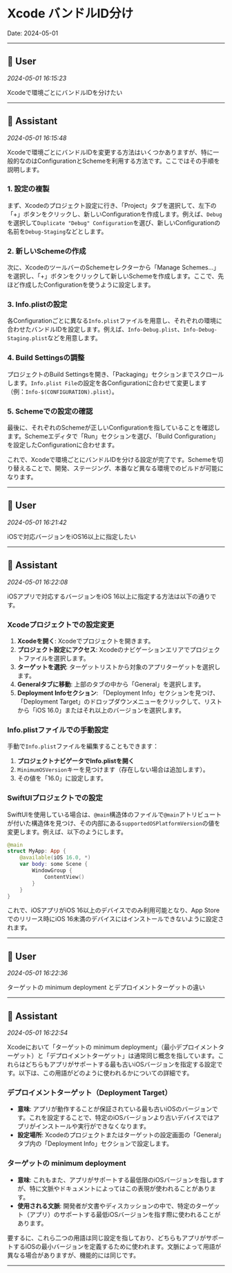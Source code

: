 # Xcode バンドルID分け

Date: 2024-05-01

---

## 👤 User
*2024-05-01 16:15:23*

Xcodeで環境ごとにバンドルIDを分けたい

---

## 🤖 Assistant
*2024-05-01 16:15:48*

Xcodeで環境ごとにバンドルIDを変更する方法はいくつかありますが、特に一般的なのはConfigurationとSchemeを利用する方法です。ここではその手順を説明します。

### 1. 設定の複製
まず、Xcodeのプロジェクト設定に行き、「Project」タブを選択して、左下の「+」ボタンをクリックし、新しいConfigurationを作成します。例えば、`Debug`を選択して`Duplicate "Debug" Configuration`を選び、新しいConfigurationの名前を`Debug-Staging`などとします。

### 2. 新しいSchemeの作成
次に、XcodeのツールバーのSchemeセレクターから「Manage Schemes...」を選択し、「+」ボタンをクリックして新しいSchemeを作成します。ここで、先ほど作成したConfigurationを使うように設定します。

### 3. Info.plistの設定
各Configurationごとに異なる`Info.plist`ファイルを用意し、それぞれの環境に合わせたバンドルIDを設定します。例えば、`Info-Debug.plist`、`Info-Debug-Staging.plist`などを用意します。

### 4. Build Settingsの調整
プロジェクトのBuild Settingsを開き、「Packaging」セクションまでスクロールします。`Info.plist File`の設定を各Configurationに合わせて変更します（例：`Info-$(CONFIGURATION).plist`）。

### 5. Schemeでの設定の確認
最後に、それぞれのSchemeが正しいConfigurationを指していることを確認します。Schemeエディタで「Run」セクションを選び、「Build Configuration」を設定したConfigurationに合わせます。

これで、Xcodeで環境ごとにバンドルIDを分ける設定が完了です。Schemeを切り替えることで、開発、ステージング、本番など異なる環境でのビルドが可能になります。

---

## 👤 User
*2024-05-01 16:21:42*

iOSで対応バージョンをiOS16以上に指定したい

---

## 🤖 Assistant
*2024-05-01 16:22:08*

iOSアプリで対応するバージョンをiOS 16以上に指定する方法は以下の通りです。

### Xcodeプロジェクトでの設定変更

1. **Xcodeを開く**: Xcodeでプロジェクトを開きます。
2. **プロジェクト設定にアクセス**: Xcodeのナビゲーションエリアでプロジェクトファイルを選択します。
3. **ターゲットを選択**: ターゲットリストから対象のアプリターゲットを選択します。
4. **Generalタブに移動**: 上部のタブの中から「General」を選択します。
5. **Deployment Infoセクション**: 「Deployment Info」セクションを見つけ、「Deployment Target」のドロップダウンメニューをクリックして、リストから「iOS 16.0」またはそれ以上のバージョンを選択します。

### Info.plistファイルでの手動設定

手動で`Info.plist`ファイルを編集することもできます：

1. **プロジェクトナビゲータでInfo.plistを開く**
2. `MinimumOSVersion`キーを見つけます（存在しない場合は追加します）。
3. その値を「16.0」に設定します。

### SwiftUIプロジェクトでの設定

SwiftUIを使用している場合は、`@main`構造体のファイルで`@main`アトリビュートが付いた構造体を見つけ、その内部にある`supportedOSPlatformVersion`の値を変更します。例えば、以下のようにします。

```swift
@main
struct MyApp: App {
    @available(iOS 16.0, *)
    var body: some Scene {
        WindowGroup {
            ContentView()
        }
    }
}
```

これで、iOSアプリがiOS 16以上のデバイスでのみ利用可能となり、App Storeでのリリース時にiOS 16未満のデバイスにはインストールできないように設定されます。

---

## 👤 User
*2024-05-01 16:22:36*

ターゲットの minimum deployment とデプロイメントターゲットの違い

---

## 🤖 Assistant
*2024-05-01 16:22:54*

Xcodeにおいて「ターゲットの minimum deployment」（最小デプロイメントターゲット）と「デプロイメントターゲット」は通常同じ概念を指しています。これらはどちらもアプリがサポートする最も古いiOSバージョンを指定する設定です。以下は、この用語がどのように使われるかについての詳細です。

### デプロイメントターゲット（Deployment Target）
- **意味**: アプリが動作することが保証されている最も古いiOSのバージョンです。これを設定することで、特定のiOSバージョンより古いデバイスではアプリがインストールや実行ができなくなります。
- **設定場所**: Xcodeのプロジェクトまたはターゲットの設定画面の「General」タブ内の「Deployment Info」セクションで設定します。

### ターゲットの minimum deployment
- **意味**: これもまた、アプリがサポートする最低限のiOSバージョンを指しますが、特に文脈やドキュメントによってはこの表現が使われることがあります。
- **使用される文脈**: 開発者が文書やディスカッションの中で、特定のターゲット（アプリ）のサポートする最低iOSバージョンを指す際に使われることがあります。

要するに、これら二つの用語は同じ設定を指しており、どちらもアプリがサポートするiOSの最小バージョンを定義するために使われます。文脈によって用語が異なる場合がありますが、機能的には同じです。

---
